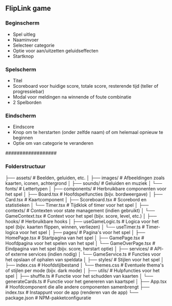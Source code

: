## FlipLink game

### Beginscherm

- Spel uitleg
- Naaminvoer
- Selecteer categorie
- Optie voor aan/uitzetten geluidseffecten
- Startknop

### Spelscherm

- Titel
- Scoreboard voor huidige score, totale score, resterende tijd (teller of progressiebar)
- Modal voor meldingen na winnende of foute combinatie
- 2 Spelborden

### Eindscherm

- Eindscore
- Knop om te herstarten (onder zelfde naam) of om helemaal opnieuw te beginnen
- Optie om van categorie te veranderen

##################

### Folderstructuur

├── assets/ # Beelden, geluiden, etc.
│ ├── images/ # Afbeeldingen zoals kaarten, iconen, achtergrond
│ ├── sounds/ # Geluiden en muziek
│ └── fonts/ # Lettertypen
│
├── components/ # Herbruikbare componenten voor het spel
│ ├── Board.tsx # Hoofdspelfuncties (bijv. bordweergave)
│ ├── Card.tsx # Kaartcomponent
│ ├── Scoreboard.tsx # Scorebord en statistieken
│ └── Timer.tsx # Tijdklok of timer voor het spel
│
├── contexts/ # Contexten voor state management (indien gebruikt)
│ └── GameContext.tsx # Context voor het spel (bijv. score, level, etc.)
│
├── hooks/ # Herbruikbare hooks
│ ├── useGameLogic.ts # Logica voor het spel (bijv. kaarten flippen, winnen, verliezen)
│ └── useTimer.ts # Timer-logica voor het spel
│
├── pages/ # Pagina's voor het spel
│ ├── HomePage.tsx # Startpagina van het spel
│ ├── GamePage.tsx # Hoofdpagina voor het spelen van het spel
│ └── GameOverPage.tsx # Eindpagina van het spel (bijv. score, herstart optie)
│
├── services/ # API- of externe services (indien nodig)
│ └── GameService.ts # Functies voor het opslaan of ophalen van speldata
│
├── styles/ # Stijlen voor het spel
│ ├── index.css # Hoofdstijlbestand
│ └── themes.css # Eventuele thema's of stijlen per mode (bijv. dark mode)
│
├── utils/ # Hulpfuncties voor het spel
│ ├── shuffle.ts # Functie voor het schudden van kaarten
│ └── generateCards.ts # Functie voor het genereren van kaartspel
│
├── App.tsx # Hoofdcomponent die alle andere componenten samenbrengt
├── index.tsx # Instappunt voor de app (renderen van de app)
└── package.json # NPM-pakketconfiguratie
